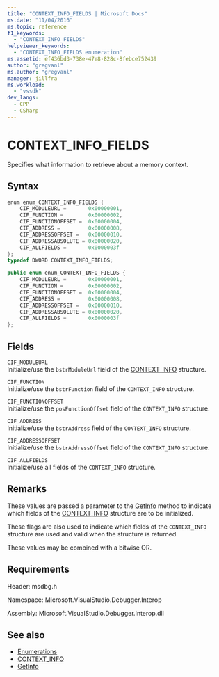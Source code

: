 ```yaml
---
title: "CONTEXT_INFO_FIELDS | Microsoft Docs"
ms.date: "11/04/2016"
ms.topic: reference
f1_keywords:
  - "CONTEXT_INFO_FIELDS"
helpviewer_keywords:
  - "CONTEXT_INFO_FIELDS enumeration"
ms.assetid: ef436bd3-738e-47e8-828c-8febce752439
author: "gregvanl"
ms.author: "gregvanl"
manager: jillfra
ms.workload:
  - "vssdk"
dev_langs:
  - CPP
  - CSharp
---
```

# CONTEXT_INFO_FIELDS
Specifies what information to retrieve about a memory context.

## Syntax

```cpp
enum enum_CONTEXT_INFO_FIELDS {
    CIF_MODULEURL =       0x00000001,
    CIF_FUNCTION =        0x00000002,
    CIF_FUNCTIONOFFSET =  0x00000004,
    CIF_ADDRESS =         0x00000008,
    CIF_ADDRESSOFFSET =   0x00000010,
    CIF_ADDRESSABSOLUTE = 0x00000020,
    CIF_ALLFIELDS =       0x0000003f
};
typedef DWORD CONTEXT_INFO_FIELDS;
```

```csharp
public enum enum_CONTEXT_INFO_FIELDS {
    CIF_MODULEURL =       0x00000001,
    CIF_FUNCTION =        0x00000002,
    CIF_FUNCTIONOFFSET =  0x00000004,
    CIF_ADDRESS =         0x00000008,
    CIF_ADDRESSOFFSET =   0x00000010,
    CIF_ADDRESSABSOLUTE = 0x00000020,
    CIF_ALLFIELDS =       0x0000003f
};
```

## Fields
`CIF_MODULEURL`\
Initialize/use the `bstrModuleUrl` field of the [CONTEXT_INFO](../../../extensibility/debugger/reference/context-info.md) structure.

`CIF_FUNCTION`\
Initialize/use the `bstrFunction` field of the `CONTEXT_INFO` structure.

`CIF_FUNCTIONOFFSET`\
Initialize/use the `posFunctionOffset` field of the `CONTEXT_INFO` structure.

`CIF_ADDRESS`\
Initialize/use the `bstrAddress` field of the `CONTEXT_INFO` structure.

`CIF_ADDRESSOFFSET`\
Initialize/use the `bstrAddressOffset` field of the `CONTEXT_INFO` structure.

`CIF_ALLFIELDS`\
Initialize/use all fields of the `CONTEXT_INFO` structure.

## Remarks
These values are passed a parameter to the [GetInfo](../../../extensibility/debugger/reference/idebugmemorycontext2-getinfo.md) method to indicate which fields of the [CONTEXT_INFO](../../../extensibility/debugger/reference/context-info.md) structure are to be initialized.

These flags are also used to indicate which fields of the `CONTEXT_INFO` structure are used and valid when the structure is returned.

These values may be combined with a bitwise OR.

## Requirements
Header: msdbg.h

Namespace: Microsoft.VisualStudio.Debugger.Interop

Assembly: Microsoft.VisualStudio.Debugger.Interop.dll

## See also
- [Enumerations](../../../extensibility/debugger/reference/enumerations-visual-studio-debugging.md)
- [CONTEXT_INFO](../../../extensibility/debugger/reference/context-info.md)
- [GetInfo](../../../extensibility/debugger/reference/idebugmemorycontext2-getinfo.md)
